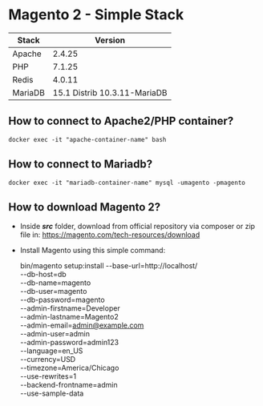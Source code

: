 # Magento 2 - Simple Stack


| Stack | Version |
|--|--|
| Apache | 2.4.25 |
|PHP|7.1.25|
| Redis | 4.0.11 |
| MariaDB | 15.1 Distrib 10.3.11-MariaDB |

## How to connect to Apache2/PHP container?
    docker exec -it "apache-container-name" bash

## How to connect to Mariadb?

    docker exec -it "mariadb-container-name" mysql -umagento -pmagento

## How to download Magento 2?

 - Inside ***src*** folder, download from official repository via composer or zip file in: https://magento.com/tech-resources/download
 - Install Magento using this simple command:

     bin/magento setup:install --base-url=http://localhost/ \
		        --db-host=db \
		        --db-name=magento \
		        --db-user=magento \
		        --db-password=magento \
		        --admin-firstname=Developer \
		        --admin-lastname=Magento2 \
		        --admin-email=admin@example.com \
		        --admin-user=admin \
		        --admin-password=admin123 \
		        --language=en_US \
		        --currency=USD \
		        --timezone=America/Chicago \
		        --use-rewrites=1 \
		        --backend-frontname=admin \
		        --use-sample-data


